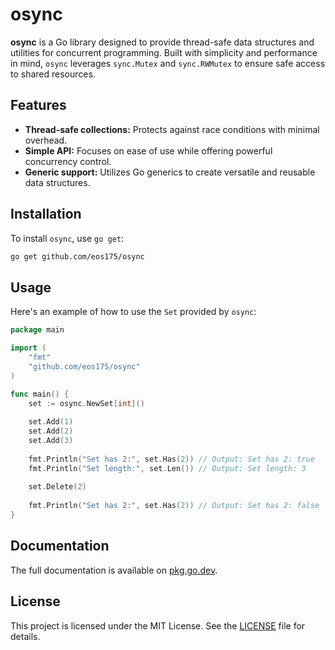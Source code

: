 # osync

**osync** is a Go library designed to provide thread-safe data structures and utilities for concurrent programming. Built with simplicity and performance in mind, `osync` leverages `sync.Mutex` and `sync.RWMutex` to ensure safe access to shared resources.

## Features

- **Thread-safe collections:** Protects against race conditions with minimal overhead.
- **Simple API:** Focuses on ease of use while offering powerful concurrency control.
- **Generic support:** Utilizes Go generics to create versatile and reusable data structures.

## Installation

To install `osync`, use `go get`:

```bash
go get github.com/eos175/osync
```


## Usage

Here's an example of how to use the `Set` provided by `osync`:

```go
package main

import (
    "fmt"
    "github.com/eos175/osync"
)

func main() {
    set := osync.NewSet[int]()
    
    set.Add(1)
    set.Add(2)
    set.Add(3)
    
    fmt.Println("Set has 2:", set.Has(2)) // Output: Set has 2: true
    fmt.Println("Set length:", set.Len()) // Output: Set length: 3
    
    set.Delete(2)
    
    fmt.Println("Set has 2:", set.Has(2)) // Output: Set has 2: false
}
```

## Documentation

The full documentation is available on [pkg.go.dev](https://pkg.go.dev/github.com/eos175/osync).


## License

This project is licensed under the MIT License. See the [LICENSE](LICENSE) file for details.

